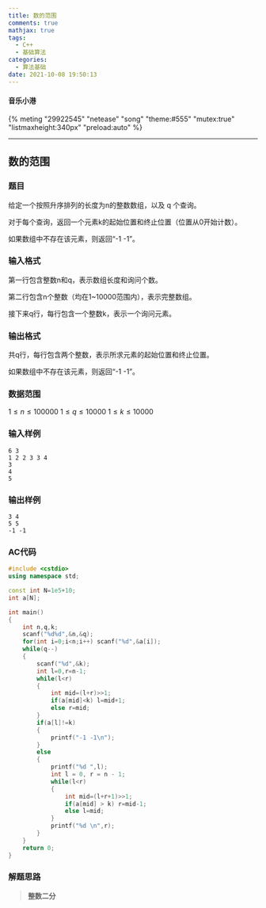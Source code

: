 ```yaml
---
title: 数的范围
comments: true
mathjax: true
tags:
  - C++
  - 基础算法
categories:
  - 算法基础
date: 2021-10-08 19:50:13
---
```

#### 音乐小港
{% meting "29922545" "netease" "song" "theme:#555" "mutex:true" "listmaxheight:340px" "preload:auto" %}

---
## 数的范围

### 题目

给定一个按照升序排列的长度为n的整数数组，以及 q 个查询。

对于每个查询，返回一个元素k的起始位置和终止位置（位置从0开始计数）。

如果数组中不存在该元素，则返回“-1 -1”。

### 输入格式

第一行包含整数n和q，表示数组长度和询问个数。

第二行包含n个整数（均在1~10000范围内），表示完整数组。

接下来q行，每行包含一个整数k，表示一个询问元素。

### 输出格式

共q行，每行包含两个整数，表示所求元素的起始位置和终止位置。

如果数组中不存在该元素，则返回“-1 -1”。

### 数据范围

$1≤n≤100000$
$1≤q≤10000$
$1≤k≤10000$

### 输入样例

```
6 3
1 2 2 3 3 4
3
4
5
```

### 输出样例

```
3 4
5 5
-1 -1
```

### AC代码

```c++
#include <cstdio>
using namespace std;

const int N=1e5+10;
int a[N];

int main()
{
    int n,q,k;
    scanf("%d%d",&n,&q);
    for(int i=0;i<n;i++) scanf("%d",&a[i]);
    while(q--)
    {
        scanf("%d",&k);
        int l=0,r=n-1;
        while(l<r)
        {
            int mid=(l+r)>>1;
            if(a[mid]<k) l=mid+1;
            else r=mid;
        }
        if(a[l]!=k)
        {
            printf("-1 -1\n");
        }
        else
        {
            printf("%d ",l);
            int l = 0, r = n - 1;
            while(l<r)
            {
                int mid=(l+r+1)>>1;
                if(a[mid] > k) r=mid-1;
                else l=mid;
            }
            printf("%d \n",r);
        }
    }
    return 0;
}
```

### 解题思路

>**整数二分**
